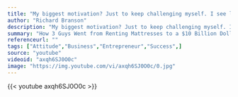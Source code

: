```yaml
---
title: "My biggest motivation? Just to keep challenging myself. I see life almost like one long University education that I never had — everyday I’m learning something new."
author: "Richard Branson"
description: "My biggest motivation? Just to keep challenging myself. I see life almost like one long University education that I never had — everyday I’m learning something new. - Richard Branson quotes from GetInspired365.com"
summary: "How 3 Guys Went from Renting Mattresses to a $10 Billion Dollar Company Idea. This is a great video that shows the power of entreprenuership. The text was put together by Anna Vital. It was produced by explee.com"
referenceurl: ""
tags: ["Attitude","Business","Entrepreneur","Success",]
source: "youtube"
videoid: "axqh6SJ0O0c"
image: "https://img.youtube.com/vi/axqh6SJ0O0c/0.jpg"
---
```


{{< youtube axqh6SJ0O0c >}}

